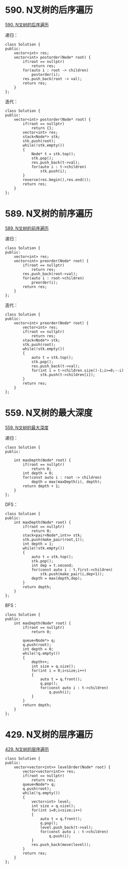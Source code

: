 # 590. N叉树的后序遍历

[590. N叉树的后序遍历](https://leetcode-cn.com/problems/n-ary-tree-postorder-traversal/)

递归：

```
class Solution {
public:
	vector<int> res;
    vector<int> postorder(Node* root) {
        if(root == nullptr)
			return res;
		for(auto i : root -> children)
            postorder(i);
        res.push_back(root -> val);
        return res;
    }
};
```

迭代：

```
class Solution {
public:
    vector<int> postorder(Node* root) {
        if(root == nullptr)
			return {};
		vector<int> res;
		stack<Node*> stk;
		stk.push(root);
		while(!stk.empty())
		{
			Node* t = stk.top();
			stk.pop();
			res.push_back(t->val);
			for(auto i : t->children)
				stk.push(i);			
		}
		reverse(res.begin(),res.end());
		return res;
    }
};
```

# 589. N叉树的前序遍历

[589. N叉树的前序遍历](https://leetcode-cn.com/problems/n-ary-tree-preorder-traversal/)

递归：

```
class Solution {
public:
	vector<int> res;
    vector<int> preorder(Node* root) {
        if(root == nullptr)
			return res;
		res.push_back(root->val);
		for(auto i : root->children)
			preorder(i);
		return res;
    }
};
```

迭代：

```
class Solution {
public:
    vector<int> preorder(Node* root) {
        vector<int> res;
		if(root == nullptr)
			return res;
		stack<Node*> stk;
		stk.push(root);
		while(!stk.empty())
		{
			auto t = stk.top();
			stk.pop();
            res.push_back(t->val);
			for(int i = t->children.size()-1;i>=0;--i)
				stk.push(t->children[i]);
		}
		return res;
    }
};
```

# 559. N叉树的最大深度

[559. N叉树的最大深度](https://leetcode-cn.com/problems/maximum-depth-of-n-ary-tree/)

递归：

```
class Solution {
public:
    
    int maxDepth(Node* root) {
        if(root == nullptr)   
			return 0;
        int depth = 0;
        for(const auto i : root -> children)
            depth = max(maxDepth(i), depth);            
        return depth + 1;
    }
};
```

DFS：

```
class Solution {
public:
    int maxDepth(Node* root) {
        if(root == nullptr)
			return 0;
		stack<pair<Node*,int>> stk;
		stk.push(make_pair(root,1));
		int depth = 1;
		while(!stk.empty())
		{
			auto t = stk.top();
			stk.pop();
			int dep = t.second;
			for(const auto i : t.first->children)
				stk.push(make_pair(i,dep+1));
			depth = max(depth,dep);		
		}
		return depth;
    }
};
```

BFS：

```
class Solution {
public:
    int maxDepth(Node* root) {
        if(root == nullptr)
			return 0;
		
		queue<Node*> q;
		q.push(root);
		int depth = 0;
		while(!q.empty())
		{
			depth++;
			int size = q.size();
			for(int i = 0;i<size;i++)
			{
				auto t = q.front();
				q.pop();
				for(const auto i : t->children)
					q.push(i);
			}			
		}
		return depth;
    }
};
```

# 429. N叉树的层序遍历

[429. N叉树的层序遍历](https://leetcode-cn.com/problems/n-ary-tree-level-order-traversal/)

```
class Solution {
public:
    vector<vector<int>> levelOrder(Node* root) {
        vector<vector<int>> res;
		if(root == nullptr)
			return res;
		queue<Node*> q;
		q.push(root);
		while(!q.empty())
		{
			vector<int> level;
			int size = q.size();
			for(int i=0;i<size;i++)
			{
				auto t = q.front();
				q.pop();
				level.push_back(t->val);
				for(const auto i : t->children)
					q.push(i);
			}
			res.push_back(move(level));
		}		
		return res;
    }
};
```

